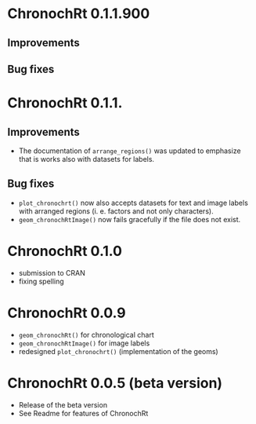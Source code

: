 # ChronochRt 0.1.1.900

## Improvements


## Bug fixes


# ChronochRt 0.1.1.

## Improvements

* The documentation of `arrange_regions()` was updated to emphasize that is works also with datasets for labels.

## Bug fixes

* `plot_chronochrt()` now also accepts datasets for text and image labels with arranged regions (i. e. factors and not only characters). 
* `geom_chronochRtImage()` now fails gracefully if the file does not exist. 


# ChronochRt 0.1.0

* submission to CRAN
* fixing spelling

# ChronochRt 0.0.9

* `geom_chronochRt()` for chronological chart
* `geom_chronochRtImage()` for image labels
* redesigned `plot_chronochrt()` (implementation of the geoms)

# ChronochRt 0.0.5 (beta version)

* Release of the beta version
* See Readme for features of ChronochRt

